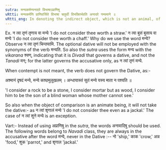 ```yaml
---
sutra: मन्यकर्मण्यनादरे विभाषाऽप्राणिषु
vRtti: मन्यकर्मणि प्राणिवर्जिते विभाषा चतुर्थी विभक्तिर्भवति अनादरे गम्यमाने ॥
vRtti_eng: In denoting the indirect object, which is not an animal, of the verb _manya_ \"to think,\" the dative case is optionally employed, when contempt is to be shown.
---
```

Ex. न त्वा तृणं तृणाय वा मन्ये 'I do not consider thee worth a straw.' न त्वा बुसं बुसाय वा मन्ये 'I do not consider thee worth a chaff.' Why do we use the word मन्ये? Observe न त्वा तृणं चिन्तयामि. The optional dative will not be employed with the synonyms of the verb मन्यति. So also the _sutra_ uses the form मन्य with the _vikarana_ श्यण्, indicating that it is _Divadi_ that governs a dative, and not the _Tanadi_ मन्; for the latter governs the accusative only, as न त्वां तृणं मन्ये.

When contempt is not meant, the verb does not govern the Dative, as:-

अश्मानं दृषदं मन्ये, मन्ये काष्ठमुलूखलम् । अन्धायास्तं सुतं मन्ये यस्य माता न पश्यति ॥

'I consider a rock to be a stone, I consider mortar but as wood, I consider him to be the son of a blind woman whose mother cannot see.'

So also when the object of comparison is an animate being, it will not take the dative:- as न त्वां शृगालं मन्ये 'I do not consider thee even as a jackal.' The case of न त्वां शुने मन्ये is an exception.

Vart:- Instead of using अप्राणिषु in the _sutra_, the words अनावादिषु should be used. The following words belong to _Navadi_ class, they are always in the accusative after the word मन्ये, never in the Dative :-- नो 'ship,' काक 'crow,' अन्न 'food,' शुक 'parrot,' and शृगाल 'jackal.'
